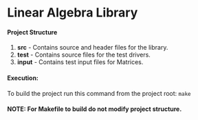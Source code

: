 # Linear Algebra Library

#### Project Structure

1. **src** - Contains source and header files for the library.
2. **test** - Contains source files for the test drivers.
3. **input** - Contains test input files for Matrices.

#### Execution:

To build the project run this command from the project root: `make`

#### NOTE: For Makefile to build do not modify project structure.
